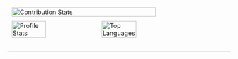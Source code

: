 
<div style="display: flex; flex-wrap: wrap; justify-content: space-between; align-items: center; border-bottom: 2px solid #ddd; padding-bottom: 20px;">
  <!-- Left Side: GitHub Stats and Contributions -->
  <div style="flex: 2; margin: 10px;">
    <!-- GitHub Stats Card -->
    <div style="margin-bottom: 10px;">
      <img src="https://github-profile-summary-cards.vercel.app/api/cards/profile-details?username=SasikaA073&theme=gotham" alt="Contribution Stats" style="width: 82%; height: auto;" />
    </div>
    <!-- GitHub Streak Stats -->
    <div style="display: flex;">
      <img src="https://github-profile-summary-cards.vercel.app/api/cards/stats?username=SasikaA073&theme=gotham" alt="Profile Stats"  style="width: 40%; margin-right: 2%;" />
      <img src="https://github-profile-summary-cards.vercel.app/api/cards/repos-per-language?username=SasikaA073&theme=gotham" alt="Top Languages" 
      style="width: 40%;"/>
      
  </div>
</div>
